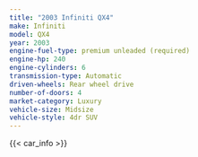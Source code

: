 ```yaml
---
title: "2003 Infiniti QX4"
make: Infiniti
model: QX4
year: 2003
engine-fuel-type: premium unleaded (required)
engine-hp: 240
engine-cylinders: 6
transmission-type: Automatic
driven-wheels: Rear wheel drive
number-of-doors: 4
market-category: Luxury
vehicle-size: Midsize
vehicle-style: 4dr SUV
---
```


{{< car_info >}}
